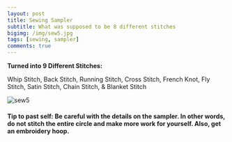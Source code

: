 ```yaml
---
layout: post
title: Sewing Sampler
subtitle: What was supposed to be 8 different stitches
bigimg: /img/sew5.jpg
tags: [sewing, sampler]
comments: true
---
```


**Turned into 9 Different Stitches:**

Whip Stitch, Back Stitch, Running Stitch, Cross Stitch, French Knot, Fly Stitch, Satin Stitch, Chain Stitch, & Blanket Stitch

![sew5](https://github.com/Rebecca-ET/Rebecca-ET.github.io/blob/master/img/sew5.jpg)

#### Tip to past self: Be careful with the details on the sampler. In other words, do not stitch the entire circle and make more work for yourself. Also, get an embroidery hoop.
